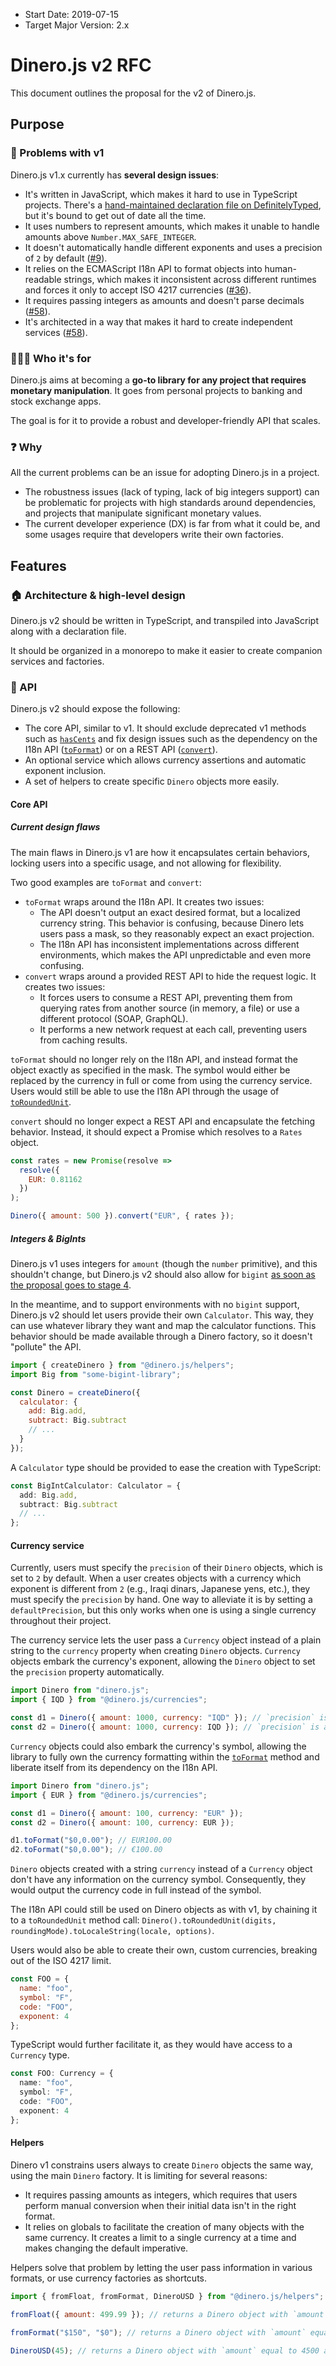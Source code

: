 - Start Date: 2019-07-15
- Target Major Version: 2.x

# Dinero.js v2 RFC

This document outlines the proposal for the v2 of Dinero.js.

## Purpose

### 🐞 Problems with v1

Dinero.js v1.x currently has **several design issues**:

- It's written in JavaScript, which makes it hard to use in TypeScript projects. There's a [hand-maintained declaration file on DefinitelyTyped](https://github.com/DefinitelyTyped/DefinitelyTyped/tree/master/types/dinero.js), but it's bound to get out of date all the time.
- It uses numbers to represent amounts, which makes it unable to handle amounts above `Number.MAX_SAFE_INTEGER`.
- It doesn't automatically handle different exponents and uses a precision of `2` by default ([#9](https://github.com/sarahdayan/dinero.js/issues/9)).
- It relies on the ECMAScript I18n API to format objects into human-readable strings, which makes it inconsistent across different runtimes and forces it only to accept ISO 4217 currencies ([#36](https://github.com/sarahdayan/dinero.js/issues/36)).
- It requires passing integers as amounts and doesn't parse decimals ([#58](https://github.com/sarahdayan/dinero.js/issues/58)).
- It's architected in a way that makes it hard to create independent services ([#58](https://github.com/sarahdayan/dinero.js/issues/58)).

### 👩🏿‍💻 Who it's for

Dinero.js aims at becoming a **go-to library for any project that requires monetary manipulation**. It goes from personal projects to banking and stock exchange apps.

The goal is for it to provide a robust and developer-friendly API that scales.

### ❓ Why

All the current problems can be an issue for adopting Dinero.js in a project.

- The robustness issues (lack of typing, lack of big integers support) can be problematic for projects with high standards around dependencies, and projects that manipulate significant monetary values.
- The current developer experience (DX) is far from what it could be, and some usages require that developers write their own factories.

## Features

### 🏠 Architecture & high-level design

Dinero.js v2 should be written in TypeScript, and transpiled into JavaScript along with a declaration file.

It should be organized in a monorepo to make it easier to create companion services and factories.

### 📐 API

Dinero.js v2 should expose the following:

- The core API, similar to v1. It should exclude deprecated v1 methods such as [`hasCents`](https://sarahdayan.github.io/dinero.js/module-Dinero.html#~hasCents) and fix design issues such as the dependency on the I18n API ([`toFormat`](https://sarahdayan.github.io/dinero.js/module-Dinero.html#~toFormat)) or on a REST API ([`convert`](https://sarahdayan.github.io/dinero.js/module-Dinero.html#~convert)).
- An optional service which allows currency assertions and automatic exponent inclusion.
- A set of helpers to create specific `Dinero` objects more easily.

#### Core API

##### Current design flaws

The main flaws in Dinero.js v1 are how it encapsulates certain behaviors, locking users into a specific usage, and not allowing for flexibility.

Two good examples are `toFormat` and `convert`:

- `toFormat` wraps around the I18n API. It creates two issues:
  - The API doesn't output an exact desired format, but a localized currency string. This behavior is confusing, because Dinero lets users pass a mask, so they reasonably expect an exact projection.
  - The I18n API has inconsistent implementations across different environments, which makes the API unpredictable and even more confusing.
- `convert` wraps around a provided REST API to hide the request logic. It creates two issues:
  - It forces users to consume a REST API, preventing them from querying rates from another source (in memory, a file) or use a different protocol (SOAP, GraphQL).
  - It performs a new network request at each call, preventing users from caching results.

`toFormat` should no longer rely on the I18n API, and instead format the object exactly as specified in the mask. The symbol would either be replaced by the currency in full or come from using the currency service. Users would still be able to use the I18n API through the usage of [`toRoundedUnit`](https://sarahdayan.github.io/dinero.js/module-Dinero.html#~toRoundedUnit).

`convert` should no longer expect a REST API and encapsulate the fetching behavior. Instead, it should expect a Promise which resolves to a `Rates` object.

```js
const rates = new Promise(resolve =>
  resolve({
    EUR: 0.81162
  })
);

Dinero({ amount: 500 }).convert("EUR", { rates });
```

##### Integers & BigInts

Dinero.js v1 uses integers for `amount` (though the `number` primitive), and this shouldn't change, but Dinero.js v2 should also allow for `bigint` [as soon as the proposal goes to stage 4](https://tc39.es/proposal-bigint/).

In the meantime, and to support environments with no `bigint` support, Dinero.js v2 should let users provide their own `Calculator`. This way, they can use whatever library they want and map the calculator functions. This behavior should be made available through a Dinero factory, so it doesn't "pollute" the API.

```js
import { createDinero } from "@dinero.js/helpers";
import Big from "some-bigint-library";

const Dinero = createDinero({
  calculator: {
    add: Big.add,
    subtract: Big.subtract
    // ...
  }
});
```

A `Calculator` type should be provided to ease the creation with TypeScript:

```ts
const BigIntCalculator: Calculator = {
  add: Big.add,
  subtract: Big.subtract
  // ...
};
```

#### Currency service

Currently, users must specify the `precision` of their `Dinero` objects, which is set to `2` by default. When a user creates objects with a currency which exponent is different from `2` (e.g., Iraqi dinars, Japanese yens, etc.), they must specify the `precision` by hand. One way to alleviate it is by setting a `defaultPrecision`, but this only works when one is using a single currency throughout their project.

The currency service lets the user pass a `Currency` object instead of a plain string to the `currency` property when creating `Dinero` objects. `Currency` objects embark the currency's exponent, allowing the `Dinero` object to set the `precision` property automatically.

```js
import Dinero from "dinero.js";
import { IQD } from "@dinero.js/currencies";

const d1 = Dinero({ amount: 1000, currency: "IQD" }); // `precision` is set to `2` (default)
const d2 = Dinero({ amount: 1000, currency: IQD }); // `precision` is automatically set to `3`
```

`Currency` objects could also embark the currency's symbol, allowing the library to fully own the currency formatting within the [`toFormat`](https://sarahdayan.github.io/dinero.js/module-Dinero.html#~toFormat) method and liberate itself from its dependency on the I18n API.

```js
import Dinero from "dinero.js";
import { EUR } from "@dinero.js/currencies";

const d1 = Dinero({ amount: 100, currency: "EUR" });
const d2 = Dinero({ amount: 100, currency: EUR });

d1.toFormat("$0,0.00"); // EUR100.00
d2.toFormat("$0,0.00"); // €100.00
```

`Dinero` objects created with a string `currency` instead of a `Currency` object don't have any information on the currency symbol. Consequently, they would output the currency code in full instead of the symbol.

The I18n API could still be used on Dinero objects as with v1, by chaining it to a `toRoundedUnit` method call: `Dinero().toRoundedUnit(digits, roundingMode).toLocaleString(locale, options)`.

Users would also be able to create their own, custom currencies, breaking out of the ISO 4217 limit.

```js
const FOO = {
  name: "foo",
  symbol: "F",
  code: "FOO",
  exponent: 4
};
```

TypeScript would further facilitate it, as they would have access to a `Currency` type.

```ts
const FOO: Currency = {
  name: "foo",
  symbol: "F",
  code: "FOO",
  exponent: 4
};
```

#### Helpers

Dinero v1 constrains users always to create `Dinero` objects the same way, using the main `Dinero` factory. It is limiting for several reasons:

- It requires passing amounts as integers, which requires that users perform manual conversion when their initial data isn't in the right format.
- It relies on globals to facilitate the creation of many objects with the same currency. It creates a limit to a single currency at a time and makes changing the default imperative.

Helpers solve that problem by letting the user pass information in various formats, or use currency factories as shortcuts.

```js
import { fromFloat, fromFormat, DineroUSD } from "@dinero.js/helpers";

fromFloat({ amount: 499.99 }); // returns a Dinero object with `amount` equal to 49999 and `precision` equal to `2`

fromFormat("$150", "$0"); // returns a Dinero object with `amount` equal to 15000, `precision` equal to `2` and `currency` equal to `USD` (using the `Currency` service under the hood)

DineroUSD(45); // returns a Dinero object with `amount` equal to 4500 and precision equal to `2` (using the `Currency` service under the hood)
```
